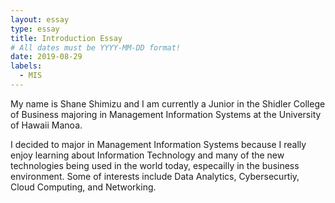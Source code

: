 ```yaml
---
layout: essay
type: essay
title: Introduction Essay
# All dates must be YYYY-MM-DD format!
date: 2019-08-29
labels:
  - MIS
---
```


My name is Shane Shimizu and I am currently a Junior in the Shidler College of Business majoring in Management Information Systems at the University of Hawaii Manoa.

I decided to major in Management Information Systems because I really enjoy learning about Information Technology and many of the new technologies being used in the world today, especailly in the business environment. Some of interests include Data Analytics, Cybersecurtiy, Cloud Computing, and Networking.
